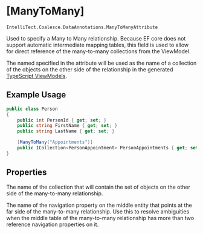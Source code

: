 
# [ManyToMany]

`IntelliTect.Coalesce.DataAnnotations.ManyToManyAttribute`

Used to specify a Many to Many relationship. Because EF core does not
support automatic intermediate mapping tables, this field is used to
allow for direct reference of the many-to-many collections from the
ViewModel.

The named specified in the attribute will be used as the name of a collection of the objects on the other side of the relationship in the generated [TypeScript ViewModels](/stacks/disambiguation/view-model.md). 

## Example Usage

``` c#
public class Person
{
    public int PersonId { get; set; }
    public string FirstName { get; set; }
    public string LastName { get; set; }

    [ManyToMany("Appointments")]
    public ICollection<PersonAppointment> PersonAppointments { get; set; }
}
```

## Properties

<Prop def="public string CollectionName { get; }" ctor="1" />

The name of the collection that will contain the set of objects on the other side of the many-to-many relationship.


<Prop def="public string FarNavigationProperty { get; set; }" />

The name of the navigation property on the middle entity that points at the far side of the many-to-many relationship. Use this to resolve ambiguities when the middle table of the many-to-many relationship has more than two reference navigation properties on it.